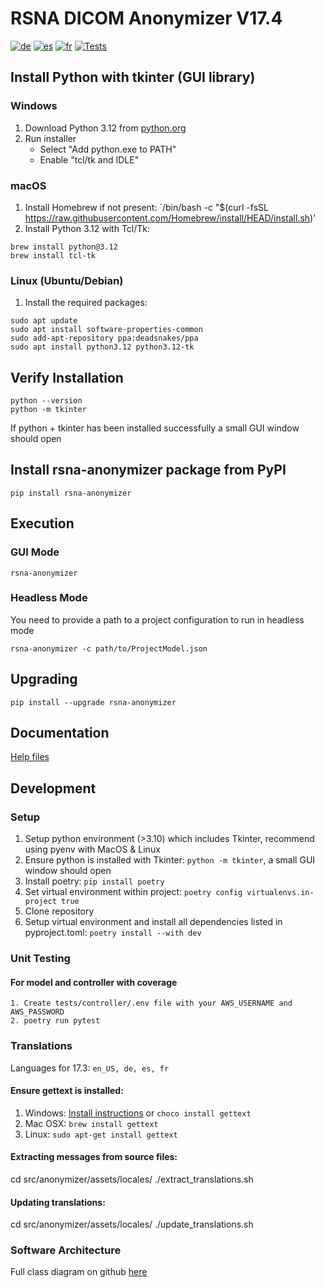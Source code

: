 # RSNA DICOM Anonymizer V17.4
[![de](https://img.shields.io/badge/lang-de-blue.svg)](readme.de.md)
[![es](https://img.shields.io/badge/lang-es-blue.svg)](readme.es.md)
[![fr](https://img.shields.io/badge/lang-fr-blue.svg)](readme.fr.md)
[![Tests](https://github.com/RSNA/anonymizer/actions/workflows/tests.yaml/badge.svg)](https://github.com/RSNA/anonymizer/actions/workflows/tests.yaml)

## Install Python with tkinter (GUI library)
### Windows
1. Download Python 3.12 from [python.org](https://www.python.org/downloads/)
2. Run installer
   - Select "Add python.exe to PATH"
   - Enable "tcl/tk and IDLE"
### macOS
1. Install Homebrew if not present: `/bin/bash -c "$(curl -fsSL https://raw.githubusercontent.com/Homebrew/install/HEAD/install.sh)'
2. Install Python 3.12 with Tcl/Tk:
```
brew install python@3.12
brew install tcl-tk
```
### Linux (Ubuntu/Debian)
1. Install the required packages:
```
sudo apt update
sudo apt install software-properties-common
sudo add-apt-repository ppa:deadsnakes/ppa
sudo apt install python3.12 python3.12-tk
```
## Verify Installation
```
python --version
python -m tkinter
```
If python + tkinter has been installed successfully a small GUI window should open
## Install rsna-anonymizer package from PyPI
`pip install rsna-anonymizer`
## Execution
### GUI Mode
`rsna-anonymizer`
### Headless Mode
You need to provide a path to a project configuration to run in headless mode

`rsna-anonymizer -c path/to/ProjectModel.json`

## Upgrading
`pip install --upgrade rsna-anonymizer`
## Documentation
[Help files](https://rsna.github.io/anonymizer)
## Development
### Setup
1. Setup python environment (>3.10) which includes Tkinter, recommend using pyenv with MacOS & Linux
2. Ensure python is installed with Tkinter: `python -m tkinter`, a small GUI window should open
3. Install poetry: `pip install poetry`
4. Set virtual environment within project: `poetry config virtualenvs.in-project true`
4. Clone repository
5. Setup virtual environment and install all dependencies listed in pyproject.toml: `poetry install --with dev`
### Unit Testing 
#### For model and controller with coverage
```
1. Create tests/controller/.env file with your AWS_USERNAME and AWS_PASSWORD
2. poetry run pytest
```
### Translations
Languages for 17.3: `en_US, de, es, fr`
#### Ensure gettext is installed:
1. Windows: [Install instructions](https://mlocati.github.io/articles/gettext-iconv-windows.html) or `choco install gettext`
2. Mac OSX: `brew install gettext`
3. Linux: `sudo apt-get install gettext`
#### Extracting messages from source files:
cd src/anonymizer/assets/locales/
./extract_translations.sh
#### Updating translations:
cd src/anonymizer/assets/locales/
./update_translations.sh
### Software Architecture
Full class diagram on github [here](class_diagram.md)

